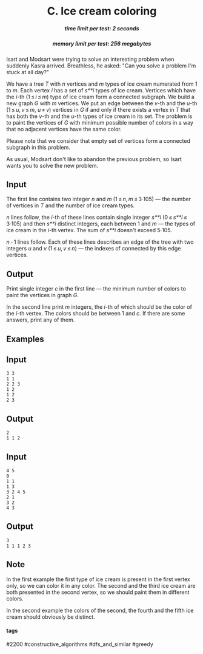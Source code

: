 <h1 style='text-align: center;'> C. Ice cream coloring</h1>

<h5 style='text-align: center;'>time limit per test: 2 seconds</h5>
<h5 style='text-align: center;'>memory limit per test: 256 megabytes</h5>

Isart and Modsart were trying to solve an interesting problem when suddenly Kasra arrived. Breathless, he asked: "Can you solve a problem I'm stuck at all day?"

We have a tree *T* with *n* vertices and *m* types of ice cream numerated from 1 to *m*. Each vertex *i* has a set of *s**i* types of ice cream. Vertices which have the *i*-th (1 ≤ *i* ≤ *m*) type of ice cream form a connected subgraph. We build a new graph *G* with *m* vertices. We put an edge between the *v*-th and the *u*-th (1 ≤ *u*, *v* ≤ *m*, *u* ≠ *v*) vertices in *G* if and only if there exists a vertex in *T* that has both the *v*-th and the *u*-th types of ice cream in its set. The problem is to paint the vertices of *G* with minimum possible number of colors in a way that no adjacent vertices have the same color.

Please note that we consider that empty set of vertices form a connected subgraph in this problem.

As usual, Modsart don't like to abandon the previous problem, so Isart wants you to solve the new problem.

## Input

The first line contains two integer *n* and *m* (1 ≤ *n*, *m* ≤ 3·105) — the number of vertices in *T* and the number of ice cream types.

*n* lines follow, the *i*-th of these lines contain single integer *s**i* (0 ≤ *s**i* ≤ 3·105) and then *s**i* distinct integers, each between 1 and *m* — the types of ice cream in the *i*-th vertex. The sum of *s**i* doesn't exceed 5·105.

*n* - 1 lines follow. Each of these lines describes an edge of the tree with two integers *u* and *v* (1 ≤ *u*, *v* ≤ *n*) — the indexes of connected by this edge vertices.

## Output

Print single integer *c* in the first line — the minimum number of colors to paint the vertices in graph *G*.

In the second line print *m* integers, the *i*-th of which should be the color of the *i*-th vertex. The colors should be between 1 and *c*. If there are some answers, print any of them.

## Examples

## Input


```
3 3  
1 1  
2 2 3  
1 2  
1 2  
2 3  

```
## Output


```
2  
1 1 2 
```
## Input


```
4 5  
0  
1 1  
1 3  
3 2 4 5  
2 1  
3 2  
4 3  

```
## Output


```
3  
1 1 1 2 3 
```
## Note

In the first example the first type of ice cream is present in the first vertex only, so we can color it in any color. The second and the third ice cream are both presented in the second vertex, so we should paint them in different colors.

In the second example the colors of the second, the fourth and the fifth ice cream should obviously be distinct.



#### tags 

#2200 #constructive_algorithms #dfs_and_similar #greedy 